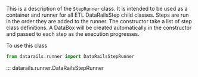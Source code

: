 This is a description of the `StepRunner` class. It is intended to be used as a container and runner for all ETL DataRailsStep child classes.
Steps are run in the order they are added to the runner. The constructor take a list of step class definitions. 
A DataBox will be created automatically in the constructor and passed to each step as the execution progresses.

To use this class

```python
from datarails.runner import DataRailsStepRunner
```

::: datarails.runner.DataRailsStepRunner
